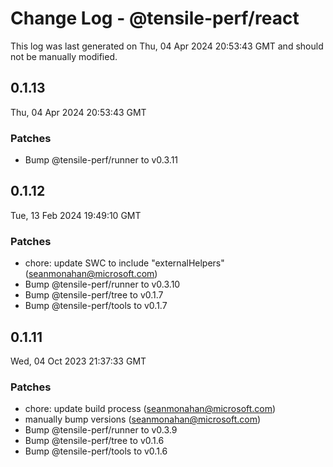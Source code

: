 # Change Log - @tensile-perf/react

This log was last generated on Thu, 04 Apr 2024 20:53:43 GMT and should not be manually modified.

<!-- Start content -->

## 0.1.13

Thu, 04 Apr 2024 20:53:43 GMT

### Patches

- Bump @tensile-perf/runner to v0.3.11

## 0.1.12

Tue, 13 Feb 2024 19:49:10 GMT

### Patches

- chore: update SWC to include "externalHelpers" (seanmonahan@microsoft.com)
- Bump @tensile-perf/runner to v0.3.10
- Bump @tensile-perf/tree to v0.1.7
- Bump @tensile-perf/tools to v0.1.7

## 0.1.11

Wed, 04 Oct 2023 21:37:33 GMT

### Patches

- chore: update build process (seanmonahan@microsoft.com)
- manually bump versions (seanmonahan@microsoft.com)
- Bump @tensile-perf/runner to v0.3.9
- Bump @tensile-perf/tree to v0.1.6
- Bump @tensile-perf/tools to v0.1.6
